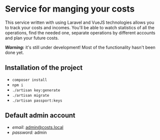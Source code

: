 # Service for manging your costs

This service written with using Laravel and VueJS technologies allows you to track your costs and incomes. You'll be able to watch statistics of all the operations, find the needed one, separate operations by different accounts and plan your future costs.

***Warning:*** it's still under development! Most of the functionality hasn't been done yet.

## Installation of the project
- `composer install`
- `npm i`
- `./artisan key:generate`
- `./artisan migrate`
- `./artisan passport:keys`

## Default admin account
- *email*: admin@costs.local
- *password:* admin
